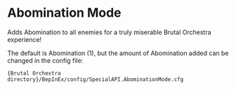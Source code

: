 # Abomination Mode
Adds Abomination to all enemies for a truly miserable Brutal Orchestra experience!

The default is Abomination (1), but the amount of Abomination added can be changed in the config file:
```
{Brutal Orchestra directory}/BepInEx/config/SpecialAPI.AbominationMode.cfg
```
